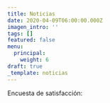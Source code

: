 ```yaml
---
title: Noticias
date: 2020-04-09T06:00:00.000Z
imagen_intro: ''
tags: []
featured: false
menu:
  principal:
    weight: 6
draft: true
_template: noticias
---
```







Encuesta de satisfacción:
